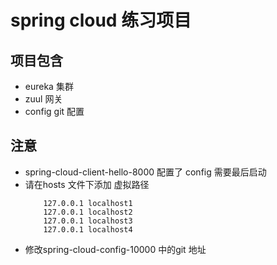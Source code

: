 # spring cloud 练习项目

## 项目包含

+ eureka 集群
+ zuul 网关
+ config git 配置

## 注意

+ spring-cloud-client-hello-8000 配置了 config 需要最后启动
+ 请在hosts 文件下添加 虚拟路径
    ```
        127.0.0.1 localhost1
        127.0.0.1 localhost2
        127.0.0.1 localhost3
        127.0.0.1 localhost4
    ```
+ 修改spring-cloud-config-10000 中的git 地址